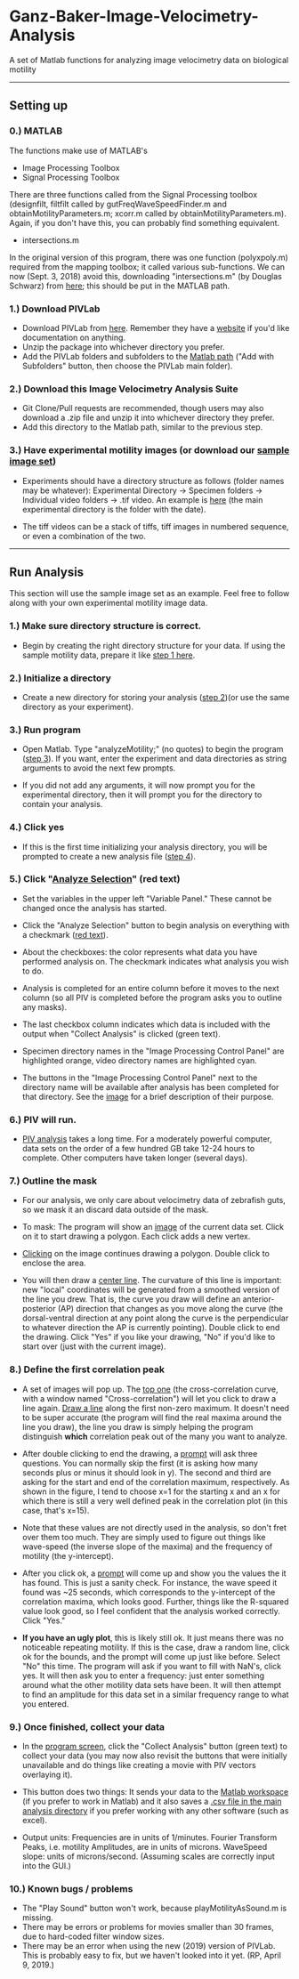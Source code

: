 # Ganz-Baker-Image-Velocimetry-Analysis

A set of Matlab functions for analyzing image velocimetry data on biological motility

---

## Setting up

### 0.) MATLAB

The functions make use of MATLAB's 

- Image Processing Toolbox
- Signal Processing Toolbox

There are three functions called from the Signal Processing toolbox (designfilt, filtfilt called by gutFreqWaveSpeedFinder.m and obtainMotilityParameters.m; xcorr.m called by obtainMotilityParameters.m). Again, if you don't have this, you can probably find something equivalent.

- intersections.m

In the original version of this program, there was one function (polyxpoly.m) required from the mapping toolbox; it called various sub-functions. We can now (Sept. 3, 2018) avoid this, downloading "intersections.m" (by Douglas Schwarz) from [here](https://www.mathworks.com/matlabcentral/fileexchange/11837-fast-and-robust-curve-intersections);  this should be put in the MATLAB path. 


### 1.) Download PIVLab

* Download PIVLab from [here](http://www.mathworks.com/matlabcentral/fileexchange/27659-pivlab-time-resolved-particle-image-velocimetry--piv--tool). Remember they have a [website](http://pivlab.blogspot.com) if you'd like documentation on anything.
* Unzip the package into whichever directory you prefer.
* Add the PIVLab folders and subfolders to the [Matlab path](https://www.mathworks.com/help/matlab/matlab_env/add-remove-or-reorder-folders-on-the-search-path.html) ("Add with Subfolders" button, then choose the PIVLab main folder).

### 2.) Download this Image Velocimetry Analysis Suite

* Git Clone/Pull requests are recommended, though users may also download a .zip file and unzip it into whichever directory they prefer.
* Add this directory to the Matlab path, similar to the previous step.

### 3.) Have experimental motility images (or download our [sample image set](https://www.dropbox.com/s/zendq38z74jsxh8/ImageVelocimetryAnalysis_TestData.tif?dl=0))

* Experiments should have a directory structure as follows (folder names may be whatever): Experimental Directory -> Specimen folders -> Individual video folders -> .tif video. An example is [here](https://www.dropbox.com/s/uiveank3rndqsr7/GanzBakerIVADirectoryStructure.png?dl=0) (the main experimental directory is the folder with the date).

* The tiff videos can be a stack of tiffs, tiff images in numbered sequence, or even a combination of the two.

---

## Run Analysis

This section will use the sample image set as an example. Feel free to follow along with your own experimental motility image data.

### 1.) Make sure directory structure is correct.

* Begin by creating the right directory structure for your data. If using the sample motility data, prepare it like [step 1 here](https://www.dropbox.com/s/4wrd6fbymf4hs91/Starting%20Program.png?dl=0).

### 2.) Initialize a directory 

* Create a new directory for storing your analysis ([step 2](https://www.dropbox.com/s/4wrd6fbymf4hs91/Starting%20Program.png?dl=0))(or use the same directory as your experiment).

### 3.) Run program

* Open Matlab. Type "analyzeMotility;" (no quotes) to begin the program ([step 3](https://www.dropbox.com/s/4wrd6fbymf4hs91/Starting%20Program.png?dl=0)). If you want, enter the experiment and data directories as string arguments to avoid the next few prompts.

* If you did not add any arguments, it will now prompt you for the experimental directory, then it will prompt you for the directory to contain your analysis.

### 4.) Click yes 

* If this is the first time initializing your analysis directory, you will be prompted to create a new analysis file ([step 4](https://www.dropbox.com/s/4wrd6fbymf4hs91/Starting%20Program.png?dl=0)).

### 5.) Click "[Analyze Selection](https://www.dropbox.com/s/v1yhk16up409sp7/Program.png?dl=0)" (red text)

* Set the variables in the upper left "Variable Panel." These cannot be changed once the analysis has started.

* Click the "Analyze Selection" button to begin analysis on everything with a checkmark ([red text](https://www.dropbox.com/s/v1yhk16up409sp7/Program.png?dl=0)).

* About the checkboxes: the color represents what data you have performed analysis on. The checkmark indicates what analysis you wish to do. 

* Analysis is completed for an entire column before it moves to the next column (so all PIV is completed before the program asks you to outline any masks). 

* The last checkbox column indicates which data is included with the output when "Collect Analysis" is clicked (green text).

* Specimen directory names in the "Image Processing Control Panel" are highlighted orange, video directory names are highlighted cyan.

* The buttons in the "Image Processing Control Panel" next to the directory name will be available after analysis has been completed for that directory. See the [image](https://www.dropbox.com/s/v1yhk16up409sp7/Program.png?dl=0) for a brief description of their purpose.

### 6.) PIV will run.

* [PIV analysis](https://www.dropbox.com/s/o6gb7k0ggd184a8/PIV%20Running.png?dl=0) takes a long time. For a moderately powerful computer, data sets on the order of a few hundred GB take 12-24 hours to complete. Other computers have taken longer (several days).

### 7.) Outline the mask

* For our analysis, we only care about velocimetry data of zebrafish guts, so we mask it an discard data outside of the mask.

* To mask: The program will show an [image](https://www.dropbox.com/s/3a0l0tpndhk2bii/Begin%20Outlining.png?dl=0) of the current data set. Click on it to start drawing a polygon. Each click adds a new vertex.

* [Clicking](https://www.dropbox.com/s/u8jy0gb5cxz75vj/outline.png?dl=0) on the image continues drawing a polygon. Double click to enclose the area.

* You will then draw a [center line](https://www.dropbox.com/s/wj7yxwrt9egx8og/middleline.png?dl=0). The curvature of this line is important: new "local" coordinates will be generated from a smoothed version of the line you drew. That is, the curve you draw will define an anterior-posterior (AP) direction that changes as you move along the curve (the dorsal-ventral direction at any point along the curve is the perpendicular to whatever direction the AP is currently pointing). Double click to end the drawing. Click "Yes" if you like your drawing, "No" if you'd like to start over (just with the current image).

### 8.) Define the first correlation peak

* A set of images will pop up. The [top one](https://www.dropbox.com/s/qiarsnctl660yog/Begin%20XCorr.png?dl=0) (the cross-correlation curve, with a window named "Cross-correlation") will let you click to draw a line again. [Draw a line](https://www.dropbox.com/s/rko8sn36kfvncdf/Define%20line.png?dl=0) along the first non-zero maximum. It doesn't need to be super accurate (the program will find the real maxima around the line you draw), the line you draw is simply helping the program distinguish **which** correlation peak out of the many you want to analyze.

* After double clicking to end the drawing, a [prompt](https://www.dropbox.com/s/rko8sn36kfvncdf/Define%20line.png?dl=0) will ask three questions. You can normally skip the first (it is asking how many seconds plus or minus it should look in y). The second and third are asking for the start and end of the correlation maximum, respectively. As shown in the figure, I tend to choose x=1 for the starting x and an x for which there is still a very well defined peak in the correlation plot (in this case, that's x=15). 

* Note that these values are not directly used in the analysis, so don't fret over them too much. They are simply used to figure out things like wave-speed (the inverse slope of the maxima) and the frequency of motility (the y-intercept).

* After you click ok, a [prompt](https://www.dropbox.com/s/s6v276ldoh3460e/Is%20XCorrGood.png?dl=0) will come up and show you the values the it has found. This is just a sanity check. For instance, the wave speed it found was ~25 seconds, which corresponds to the y-intercept of the correlation maxima, which looks good. Further, things like the R-squared value look good, so I feel confident that the analysis worked correctly. Click "Yes."

* **If you have an ugly plot**, this is likely still ok. It just means there was no noticeable repeating motility. If this is the case, draw a random line, click ok for the bounds, and the prompt will come up just like before. Select "No" this time. The program will ask if you want to fill with NaN's, click yes. It will then ask you to enter a frequency: just enter something around what the other motility data sets have been. It will then attempt to find an amplitude for this data set in a similar frequency range to what you entered.

### 9.) Once finished, collect your data

* In the [program screen](https://www.dropbox.com/s/v1yhk16up409sp7/Program.png?dl=0), click the "Collect Analysis" button (green text) to collect your data (you may now also revisit the buttons that were initially unavailable and do things like creating a movie with PIV vectors overlaying it).

* This button does two things: It sends your data to the [Matlab workspace](https://www.dropbox.com/s/cgj74ary6tspr9f/Variables%20sent%20to%20workspace.png?dl=0) (if you prefer to work in Matlab) and it also saves a [.csv file in the main analysis directory](https://www.dropbox.com/s/m011h0copbfbolw/Variables%20set%20to%20csv.png?dl=0) if you prefer working with any other software (such as excel).

* Output units: Frequencies are in units of 1/minutes. Fourier Transform Peaks, i.e. motility Amplitudes, are in units of microns. WaveSpeed slope: units of microns/second. (Assuming scales are correctly input into the GUI.) 

### 10.) Known bugs / problems

* The "Play Sound" button won't work, because playMotilityAsSound.m is missing. 
* There may be errors or problems for movies smaller than 30 frames, due to hard-coded filter window sizes.
* There may be an error when using the new (2019) version of PIVLab. This is probably easy to fix, but we haven't looked into it yet. (RP, April 9, 2019.)